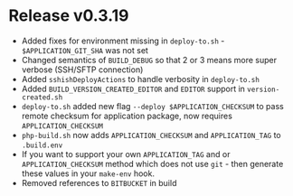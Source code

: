 # Release v0.3.19

- Added fixes for environment missing in `deploy-to.sh` - `$APPLICATION_GIT_SHA` was not set
- Changed semantics of `BUILD_DEBUG` so that 2 or 3 means more super verbose (SSH/SFTP connection)
- Added `sshishDeployActions` to handle verbosity in `deploy-to.sh`
- Added `BUILD_VERSION_CREATED_EDITOR` and `EDITOR` support in `version-created.sh`
- `deploy-to.sh` added new flag `--deploy $APPLICATION_CHECKSUM` to pass remote checksum for application package, now requires `APPLICATION_CHECKSUM`
- `php-build.sh` now adds `APPLICATION_CHECKSUM` and `APPLICATION_TAG` to `.build.env`
- If you want to support your own `APPLICATION_TAG` and or `APPLICATION_CHECKSUM` method which does not use `git` - then generate these values in your `make-env` hook.
- Removed references to `BITBUCKET` in build